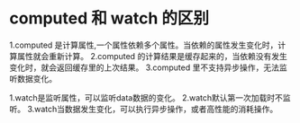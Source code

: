 # computed 和 watch 的区别

  1.computed 是计算属性,一个属性依赖多个属性。当依赖的属性发生变化时，计算属性就会重新计算。
  2.computed 的计算结果是缓存起来的，当依赖没有发生变化时，就会返回缓存里的上次结果。
  3.computed 里不支持异步操作，无法监听数据变化。


  1.watch是监听属性，可以监听data数据的变化。
  2.watch默认第一次加载时不监听。
  3.watch当数据发生变化，可以执行异步操作，或者高性能的消耗操作。